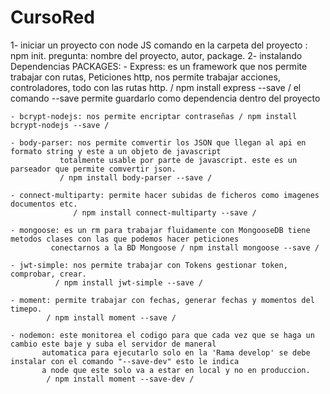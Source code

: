 # CursoRed
1- iniciar un proyecto con node JS 
	comando en la carpeta del proyecto : npm init.
	pregunta: nombre del proyecto, autor, package.
2- instalando Dependencias
	PACKAGES:
	- Express: es un framework que nos permite trabajar con rutas, Peticiones http,
		  nos permite trabajar acciones, controladores, todo con las rutas http.
		  / npm install express --save / el comando --save permite guardarlo como dependencia dentro del proyecto

	- bcrypt-nodejs: nos permite encriptar contraseñas / npm install bcrypt-nodejs --save /
	
	- body-parser: nos permite comvertir los JSON que llegan al api en formato string y este a un objeto de javascript
		       totalmente usable por parte de javascript. este es un parseador que permite comvertir json.	
		       / npm install body-parser --save /
	
	- connect-multiparty: permite hacer subidas de ficheros como imagenes documentos etc.
			      / npm install connect-multiparty --save /

	- mongoose: es un rm para trabajar fluidamente con MongooseDB tiene metodos clases con las que podemos hacer peticiones
		     conectarnos a la BD Mongoose / npm install mongoose --save /
	
	- jwt-simple: nos permite trabajar con Tokens gestionar token, comprobar, crear.
		      / npm install jwt-simple --save /

	- moment: permite trabajar con fechas, generar fechas y momentos del timepo.  
			/ npm install moment --save /

	- nodemon: este monitorea el codigo para que cada vez que se haga un cambio este baje y suba el servidor de maneral
		   automatica para ejecutarlo solo en la 'Rama develop' se debe instalar con el comando "--save-dev" esto le indica
		   a node que este solo va a estar en local y no en produccion.
			/ npm install moment --save-dev /

